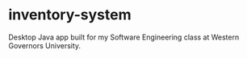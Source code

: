 # inventory-system

Desktop Java app built for my Software Engineering class at Western Governors University.
